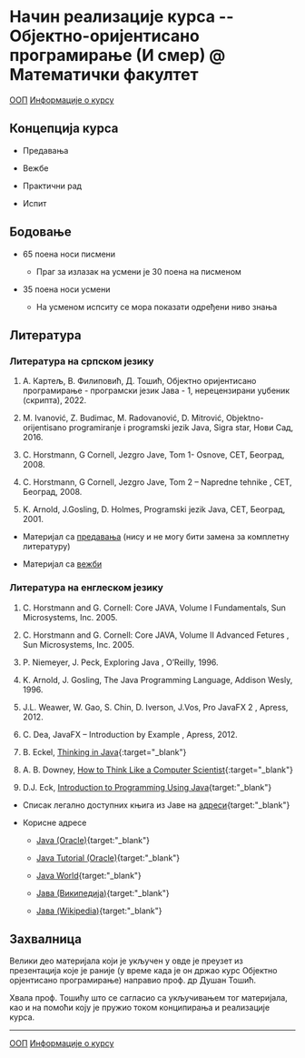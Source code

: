 # Начин реализације курса -- Објектно-оријентисано програмирање (И смер) @ Математички факултет

[ООП](../README.md) [Информације о курсу](README.md)

## Концепција курса

- Предавања

- Вежбе

- Практични рад

- Испит

## Бодовање

- 65 поена носи писмени

  - Праг за излазак на усмени је 30 поена на писменом

- 35 поена носи усмени

  - На усменом испситу се мора показати одређени ниво знања

## Литература

### Литература на српском језику

1. А. Картељ, В. Филиповић, Д. Тошић, Објектно оријентисано програмирање - програмски језик Јава - 1, нерецензирани уџбеник (скрипта), 2022.

2. M. Ivanović, Z. Budimac, M. Radovanović, D. Mitrović, Objektno-orijentisano programiranje i programski jezik Java, Sigra star, Нови Сад, 2016.

3. C. Horstmann, G Cornell, Jezgro Jave, Tom 1- Оsnove, CET, Београд, 2008.

4. C. Horstmann, G Cornell, Jezgro Jave, Tom 2 – Napredne tehnike , CET, Београд, 2008.

5. K. Arnold, J.Gosling, D. Holmes, Programski jezik Java, CET, Београд, 2001.

- Материјал са [предавања](../predavanja/README.md) (нису и не могу бити замена за комплетну литературу)

- Материјал са [вежби](../vezbe/README.md)

### Литература на енглеском језику

1. C. Horstmann and G. Cornell: Core JAVA, Volume I Fundamentals, Sun Microsystems, Inc. 2005.

2. C. Horstmann and G. Cornell: Core JAVA, Volume II Advanced Fetures , Sun Microsystems, Inc. 2005.

3. P. Niemeyer, J. Peck, Exploring Java , O’Reilly, 1996.

4. K. Arnold, J. Gosling, The Java Programming Language, Addison Wesly, 1996.

5. J.L. Weawer, W. Gao, S. Chin, D. Iverson, J.Vos, Pro JavaFX 2 , Apress, 2012.

6. C. Dea, JavaFX – Introduction by Example , Apress, 2012.

7. B. Eckel, [Thinking in Java](https://archive.org/details/TIJ4CcR1/page/n3){:target="_blank"}

8. А. B. Downey, [How to Think Like a Computer Scientist](http://www.vias.org/javacourse){:target="_blank"}

9. D.J. Eck, [Introduction to Programming Using Java](http://math.hws.edu/javanotes){target:"_blank"}

- Списак легално доступних књига из Јаве на [адреси](http://www.computer-books.us/java.php){target:"_blank"}

- Корисне адресе

  - [Java (Oracle)](https://www.oracle.com/topics/technologies/newtojava/programming-center.html){target:"_blank"}
  
  - [Java Tutorial (Oracle)](http://docs.oracle.com/javase/tutorial/){target:"_blank"}
  
  - [Java World](http://www.javaworld.com/){target:"_blank"}

  - [Јава (Википедија)](http://sr.wikipedia.org/sr/Јава_(програмски_језик)){target:"_blank"}

  - [Јава (Wikipedia)](http://en.wikipedia.org/wiki/Java_(programming_language)){target:"_blank"}

## Захвалница

Велики део материјала који је укључен у овде је преузет из презентација које је раније (у време када је он
држао курс Објектно орјентисано програмирање) направио проф. др Душан Тошић.

Хвала проф. Тошићу што се сагласио са укључивањем тог материјала, као и на помоћи коју је пружио током конципирања и реализације курса.

---

[ООП](../README.md) [Информације о курсу](README.md)

